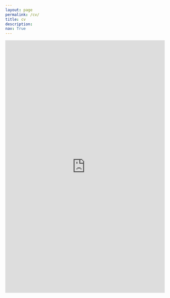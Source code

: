 ```yaml
---
layout: page
permalink: /cv/
title: cv
description:
nav: True
---
```


<embed src="https://odufva.github.io/assets/pdf/dufva_aggressive.pdf" type="application/pdf" width="100%" height="800px"/>

